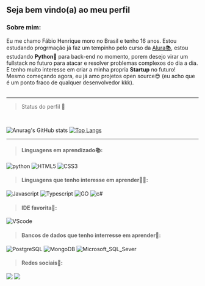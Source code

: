 

## Seja bem vindo(a) ao meu perfil

### Sobre mim:
Eu me chamo Fábio Henrique moro no Brasil e tenho 16 anos. Estou estudando progrmação já faz um tempinho pelo curso da [Alura📚](https://www.alura.com.br/), estou estudando **Python🐍** para back-end no momento, porem desejo virar um fullstack no futuro para atacar e resolver problemas complexos do dia a dia. E tenho muito interesse em criar a minha propria **Startup** no futuro!<br>
Mesmo começando agora, eu já amo projetos open source😍 (eu acho que é um ponto fraco de qualquer desenvolvedor kkk).
<br><br>

___
> Status do perfil 🧐
<br>

![Anurag's GitHub stats](https://github-readme-stats.vercel.app/api?username=FabioFNC&show_icons=true&theme=radical)
[![Top Langs](https://github-readme-stats.vercel.app/api/top-langs/?username=FabioFNC&hide=javascript,html)](https://github.com/anuraghazra/github-readme-stats)

___

> #### Linguagens em aprendizado📚:

![python](https://img.shields.io/badge/Python-3776AB?style=for-the-badge&logo=python&logoColor=white)
![HTML5](https://img.shields.io/badge/HTML5-E34F26?style=for-the-badge&logo=html5&logoColor=white)
![CSS3](https://img.shields.io/badge/CSS3-1572B6?style=for-the-badge&logo=css3&logoColor=white)

> #### Linguagens que tenho interesse em aprender🐱‍💻:

![Javascript](https://img.shields.io/badge/JavaScript-323330?style=for-the-badge&logo=javascript&logoColor=F7DF1E)
![Typescript](	https://img.shields.io/badge/TypeScript-007ACC?style=for-the-badge&logo=typescript&logoColor=white)
![GO](https://img.shields.io/badge/Go-00ADD8?style=for-the-badge&logo=go&logoColor=white)
![c#](https://img.shields.io/badge/C%23-239120?style=for-the-badge&logo=c-sharp&logoColor=white)

> #### IDE favorita🌟:
![VScode](https://img.shields.io/badge/Visual_Studio_Code-0078D4?style=for-the-badge&logo=visual%20studio%20code&logoColor=white)

> #### Bancos de dados que tenho interresse em aprender📁:
![PostgreSQL](	https://img.shields.io/badge/PostgreSQL-316192?style=for-the-badge&logo=postgresql&logoColor=white)
![MongoDB](https://img.shields.io/badge/MongoDB-4EA94B?style=for-the-badge&logo=mongodb&logoColor=white)
![Microsoft_SQL_Sever](https://img.shields.io/badge/Microsoft%20SQL%20Sever-CC2927?style=for-the-badge&logo=microsoft%20sql%20server&logoColor=white)
 
> #### Redes sociais📱:
  
[<img src="https://img.shields.io/badge/twitter-%231DA1F2.svg?&style=for-the-badge&logo=twitter&logoColor=white" />](https://twitter.com/Sabikbr) [<img 
src = "https://img.shields.io/badge/instagram-%23E4405F.svg?&style=for-the-badge&logo=instagram&logoColor=white">](https://www.instagram.com/_nehu_kun_/)


<!---
Sabikbr/Sabikbr is a ✨ special ✨ repository because its `README.md` (this file) appears on your GitHub profile.
You can click the Preview link to take a look at your changes.
--->
